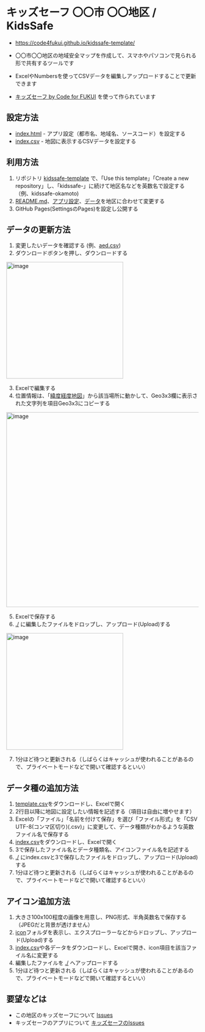 # キッズセーフ 〇〇市 〇〇地区 / KidsSafe

- https://code4fukui.github.io/kidssafe-template/

- 〇〇市〇〇地区の地域安全マップを作成して、スマホやパソコンで見られる形で共有するツールです
- ExcelやNumbersを使ってCSVデータを編集しアップロードすることで更新できます
- [キッズセーフ by Code for FUKUI](https://github.com/code4fukui/kidssafe/) を使って作られています

## 設定方法

- [index.html](index.html) - アプリ設定（都市名、地域名、ソースコード）を設定する
- [index.csv](index.csv) - 地図に表示するCSVデータを設定する

## 利用方法

1. リポジトリ [kidssafe-template](https://github.com/code4fukui/kidssafe-template/) で、「Use this template」「Create a new repository」し、「kidssafe-」に続けて地区名などを英数名で設定する （例、kidssafe-okamoto)
2. [README.md](README.md)、[アプリ設定](index.html)、[データ](index.csv)を地区に合わせて変更する
3. GitHub Pages(SettingsのPages)を設定し公開する

## データの更新方法

1. 変更したいデータを確認する (例、[aed.csv](aed.csv))
2. ダウンロードボタンを押し、ダウンロードする

<img width="306" alt="image" src="https://github.com/code4fukui/kidssafe-template/assets/1715217/053db2b7-1931-4b7c-b369-326523190d64">

3. Excelで編集する
4. 位置情報は、「[緯度経度地図](https://fukuno.jig.jp/app/map/latlng/#%E8%B6%8A%E5%89%8D%E5%B8%82)」から該当場所に動かして、Geo3x3欄に表示された文字列を項目Geo3x3にコピーする

<img width="511" alt="image" src="https://user-images.githubusercontent.com/1715217/219602296-2d3b72ce-581a-4ba8-8c69-edbe1b95ee76.png">

5. Excelで保存する
6. [./](./) に編集したファイルをドロップし、アップロード(Upload)する

<img width="306" alt="image" src="https://github.com/code4fukui/kidssafe-template/assets/1715217/53bdf652-f38a-47dc-8b3e-defa62f989ce">

7. 1分ほど待つと更新される（しばらくはキャッシュが使われることがあるので、プライベートモードなどで開いて確認するといい）

## データ種の追加方法

1. [template.csv](template.csv)をダウンロードし、Excelで開く
2. 2行目以降に地図に設定したい情報を記述する（項目は自由に増やせます）
3. Excelの「ファイル」「名前を付けて保存」を選び「ファイル形式」を「CSV UTF-8(コンマ区切り)(.csv)」に変更して、データ種類がわかるような英数ファイル名で保存する
4. [index.csv](index.csv)をダウンロードし、Excelで開く
5. 3で保存したファイル名とデータ種類名、アイコンファイル名を記述する
6. [./](./) にindex.csvと3で保存したファイルをドロップし、アップロード(Upload)する
7. 1分ほど待つと更新される（しばらくはキャッシュが使われることがあるので、プライベートモードなどで開いて確認するといい）

## アイコン追加方法

1. 大きさ100x100程度の画像を用意し、PNG形式、半角英数名で保存する（JPEGだと背景が透けません）
2. [icon](icon)フォルダを表示し、エクスプローラーなどからドロップし、アップロード(Upload)する
3. [index.csv](index.csv)や各データをダウンロードし、Excelで開き、icon項目を該当ファイル名に変更する
4. 編集したファイルを [./](./) へアップロードする
5. 1分ほど待つと更新される（しばらくはキャッシュが使われることがあるので、プライベートモードなどで開いて確認するといい）

## 要望などは

- この地区のキッズセーフについて [Issues](../../issues)
- キッズセーフのアプリについて [キッズセーフのIssues](https://github.com/code4fukui/kidssafe/issues)
